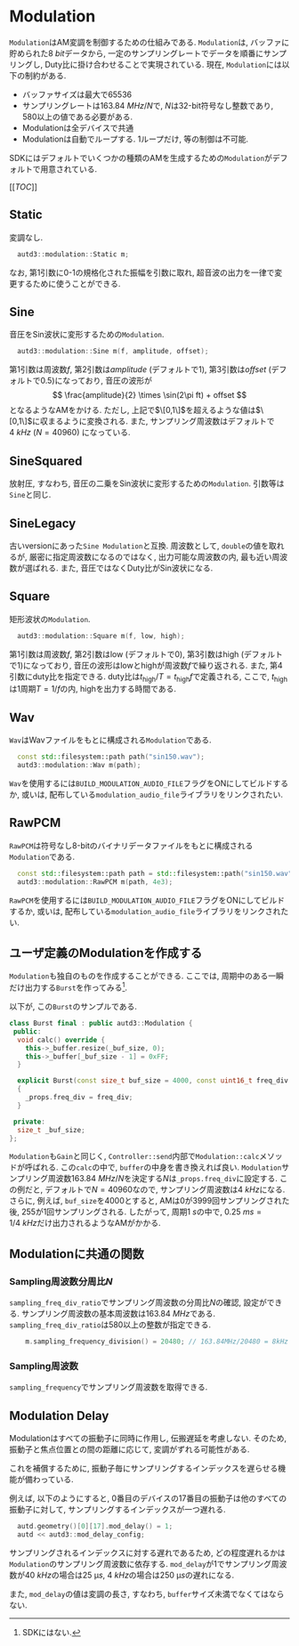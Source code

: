 # Modulation

`Modulation`はAM変調を制御するための仕組みである.
`Modulation`は, バッファに貯められた$\SI{8}{bit}$データから, 一定のサンプリングレートでデータを順番にサンプリングし, Duty比に掛け合わせることで実現されている.
現在, `Modulation`には以下の制約がある.

* バッファサイズは最大で65536
* サンプリングレートは$\SI{163.84}{MHz}/N$で, $N$は32-bit符号なし整数であり, $580$以上の値である必要がある.
* Modulationは全デバイスで共通
* Modulationは自動でループする. 1ループだけ, 等の制御は不可能.

SDKにはデフォルトでいくつかの種類のAMを生成するための`Modulation`がデフォルトで用意されている.

[[_TOC_]]

## Static

変調なし.

```cpp
  autd3::modulation::Static m;
```

なお, 第1引数に0-1の規格化された振幅を引数に取れ, 超音波の出力を一律で変更するために使うことができる.

## Sine

音圧をSin波状に変形するための`Modulation`.
```cpp
  autd3::modulation::Sine m(f, amplitude, offset); 
```

第1引数は周波数$f$, 第2引数は$amplitude$ (デフォルトで1), 第3引数は$offset$ (デフォルトで0.5)になっており, 音圧の波形が
$$
    \frac{amplitude}{2} \times \sin(2\pi ft) + offset
$$
となるようなAMをかける.
ただし, 上記で$\[0,1\]$を超えるような値は$\[0,1\]$に収まるように変換される.
また, サンプリング周波数はデフォルトで$\SI{4}{kHz}$ ($N=40960$) になっている.

## SineSquared

放射圧, すなわち, 音圧の二乗をSin波状に変形するための`Modulation`.
引数等は`Sine`と同じ.

## SineLegacy

古いversionにあった`Sine Modulation`と互換.
周波数として, `double`の値を取れるが, 厳密に指定周波数になるのではなく, 出力可能な周波数の内, 最も近い周波数が選ばれる.
また, 音圧ではなくDuty比がSin波状になる.

## Square

矩形波状の`Modulation`.

```cpp
  autd3::modulation::Square m(f, low, high); 
```
第1引数は周波数$f$, 第2引数はlow (デフォルトで0), 第3引数はhigh (デフォルトで1)になっており, 音圧の波形はlowとhighが周波数$f$で繰り返される.
また, 第4引数にduty比を指定できる.
duty比は$t_\text{high}/T = t_\text{high}f$で定義される, ここで, $t_\text{high}$は1周期$T=1/f$の内, highを出力する時間である.

## Wav

`Wav`はWavファイルをもとに構成される`Modulation`である.

```cpp
  const std::filesystem::path path("sin150.wav");
  autd3::modulation::Wav m(path);
```

`Wav`を使用するには`BUILD_MODULATION_AUDIO_FILE`フラグをONにしてビルドするか, 或いは, 配布している`modulation_audio_file`ライブラリをリンクされたい.

## RawPCM

`RawPCM`は符号なし8-bitのバイナリデータファイルをもとに構成される`Modulation`である.

```cpp
  const std::filesystem::path path = std::filesystem::path("sin150.wav");
  autd3::modulation::RawPCM m(path, 4e3);
```

`RawPCM`を使用するには`BUILD_MODULATION_AUDIO_FILE`フラグをONにしてビルドするか, 或いは, 配布している`modulation_audio_file`ライブラリをリンクされたい.

## ユーザ定義のModulationを作成する

`Modulation`も独自のものを作成することができる.
ここでは, 周期中のある一瞬だけ出力する`Burst`を作ってみる[^fn_burst].

以下が, この`Burst`のサンプルである.
```cpp
class Burst final : public autd3::Modulation {
 public:
  void calc() override {
    this->_buffer.resize(_buf_size, 0);
    this->_buffer[_buf_size - 1] = 0xFF;
  }

  explicit Burst(const size_t buf_size = 4000, const uint16_t freq_div = 40960) noexcept : _buf_size(buf_size) 
  {
    _props.freq_div = freq_div;
  }

 private:
  size_t _buf_size;
};
```

`Modulation`も`Gain`と同じく, `Controller::send`内部で`Modulation::calc`メソッドが呼ばれる.
この`calc`の中で, `buffer`の中身を書き換えれば良い.
`Modulation`サンプリング周波数$\SI{163.84}{MHz}/N$を決定する$N$は`_props.freq_div`に設定する.
この例だと, デフォルトで$N=40960$なので, サンプリング周波数は$\SI{4}{kHz}$になる.
さらに, 例えば, `buf_size`を4000とすると, AMは$0$が$3999$回サンプリングされた後, $255$が$1$回サンプリングされる.
したがって, 周期$\SI{1}{s}$の中で, $\SI{0.25}{ms}=1/\SI{4}{kHz}$だけ出力されるようなAMがかかる.

## Modulationに共通の関数

### Sampling周波数分周比$N$

`sampling_freq_div_ratio`でサンプリング周波数の分周比$N$の確認, 設定ができる.
サンプリング周波数の基本周波数は$\SI{163.84}{MHz}$である.
`sampling_freq_div_ratio`は$580$以上の整数が指定できる.

```cpp
    m.sampling_frequency_division() = 20480; // 163.84MHz/20480 = 8kHz
```

### Sampling周波数

`sampling_frequency`でサンプリング周波数を取得できる.

## Modulation Delay

Modulationはすべての振動子に同時に作用し, 伝搬遅延を考慮しない.
そのため, 振動子と焦点位置との間の距離に応じて, 変調がずれる可能性がある.

これを補償するために, 振動子毎にサンプリングするインデックスを遅らせる機能が備わっている.

例えば, 以下のようにすると, $0$番目のデバイスの$17$番目の振動子は他のすべての振動子に対して, サンプリングするインデックスが一つ遅れる.

```cpp
  autd.geometry()[0][17].mod_delay() = 1;
  autd << autd3::mod_delay_config;
```

サンプリングされるインデックスに対する遅れであるため, どの程度遅れるかは`Modulation`のサンプリング周波数に依存する.
`mod_delay`が$1$でサンプリング周波数が$\SI{40}{kHz}$の場合は$\SI{25}{\text{μ}s}$, $\SI{4}{kHz}$の場合は$\SI{250}{\text{μ}s}$の遅れになる.

また, `mod_delay`の値は変調の長さ, すなわち, `buffer`サイズ未満でなくてはならない.

[^fn_burst]: SDKにはない.
